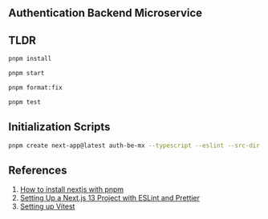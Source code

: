 ## Authentication Backend Microservice

## TLDR

```bash
pnpm install

pnpm start

pnpm format:fix

pnpm test
```

## Initialization Scripts

```bash
pnpm create next-app@latest auth-be-mx --typescript --eslint --src-dir --turbopack --import-alias "@/*" --api
```

## References

1. [How to install nextjs with pnpm](https://medium.com/frontendweb/how-to-install-nextjs-with-pnpm-a958f1b3e9ad)
2. [Setting Up a Next.js 13 Project with ESLint and Prettier](https://medium.com/@rifantechguy55/setting-up-a-next-js-13-project-with-eslint-and-prettier-735c3ccfd26c)
3. [Setting up Vitest](https://vitest.dev/guide/)
